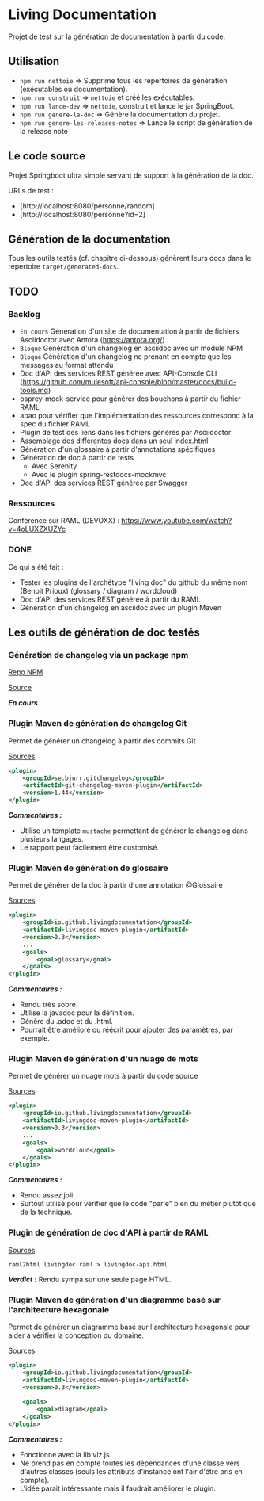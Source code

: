 # Living Documentation

Projet de test sur la génération de documentation à partir du code.


## Utilisation

- `npm run nettoie` => Supprime tous les répertoires de génération (exécutables ou documentation).
- `npm run construit` => `nettoie` et créé les exécutables.
- `npm run lance-dev` => `nettoie`, construit et lance le jar SpringBoot.
- `npm run genere-la-doc` => Génère la documentation du projet.
- `npm run genere-les-releases-notes` => Lance le script de génération de la release note 

## Le code source

Projet Springboot ultra simple servant de support à la génération de la doc.

URLs de test : 
- [http://localhost:8080/personne/random]
- [http://localhost:8080/personne?id=2]


## Génération de la documentation

Tous les outils testés (cf. chapitre ci-dessous) génèrent leurs docs dans le répertoire `target/generated-docs`.


## TODO

### Backlog

- `En cours` Génération d'un site de documentation à partir de fichiers Asciidoctor avec Antora (https://antora.org/)
- `Bloqué` Génération d'un changelog en asciidoc avec un module NPM
- `Bloqué` Génération d'un changelog ne prenant en compte que les messages au format attendu
- Doc d'API des services REST générée avec API-Console CLI (https://github.com/mulesoft/api-console/blob/master/docs/build-tools.md)
- osprey-mock-service pour générer des bouchons à partir du fichier RAML
- abao pour vérifier que l'implémentation des ressources correspond à la spec du fichier RAML
- Plugin de test des liens dans les fichiers générés par Asciidoctor
- Assemblage des différentes docs dans un seul index.html
- Génération d'un glossaire à partir d'annotations spécifiques
- Génération de doc à partir de tests
  - Avec Serenity
  - Avec le plugin spring-restdocs-mockmvc
- Doc d'API des services REST générée par Swagger

### Ressources

Conférence sur RAML (DEVOXX) : https://www.youtube.com/watch?v=4oLUXZXUZYc

### DONE

Ce qui a été fait :
- Tester les plugins de l'archétype "living doc" du github du même nom (Benoit Prioux) (glossary / diagram / wordcloud)
- Doc d'API des services REST générée à partir du RAML
- Génération d'un changelog en asciidoc avec un plugin Maven


## Les outils de génération de doc testés

### Génération de changelog via un package npm

[Repo NPM](https://www.npmjs.com/package/gitlog)

[Source](https://github.com/domharrington/node-gitlog)

**_En cours_** 


### Plugin Maven de génération de changelog Git

Permet de générer un changelog à partir des commits Git

[Sources](https://github.com/tomasbjerre/git-changelog-maven-plugin)

```xml
<plugin>
    <groupId>se.bjurr.gitchangelog</groupId>
    <artifactId>git-changelog-maven-plugin</artifactId>
    <version>1.44</version>
</plugin>
```
**_Commentaires :_**  
- Utilise un template `mustache` permettant de générer le changelog dans plusieurs langages.  
- Le rapport peut facilement être customisé.  


### Plugin Maven de génération de glossaire

Permet de générer de la doc à partir d'une annotation @Glossaire

[Sources](https://github.com/LivingDocumentation/livingdoc-maven-plugin)

```xml
<plugin>
    <groupId>io.github.livingdocumentation</groupId>
    <artifactId>livingdoc-maven-plugin</artifactId>
    <version>0.3</version>
    ...
    <goals>
        <goal>glossary</goal>
    </goals>
</plugin>
```
**_Commentaires :_** 
- Rendu très sobre. 
- Utilise la javadoc pour la définition.  
- Génère du .adoc et du .html.  
- Pourrait être amélioré ou réécrit pour ajouter des paramètres, par exemple.  

### Plugin Maven de génération d'un nuage de mots

Permet de générer un nuage mots à partir du code source

[Sources](https://github.com/LivingDocumentation/livingdoc-maven-plugin)

```xml
<plugin>
    <groupId>io.github.livingdocumentation</groupId>
    <artifactId>livingdoc-maven-plugin</artifactId>
    <version>0.3</version>
    ...
    <goals>
        <goal>wordcloud</goal>
    </goals>
</plugin>
```

**_Commentaires :_**  
- Rendu assez joli.  
- Surtout utilisé pour vérifier que le code "parle" bien du métier plutôt que de la technique.  


### Plugin de génération de doc d'API à partir de RAML

[Sources](https://github.com/raml2html/raml2html)

```text
raml2html livingdoc.raml > livingdoc-api.html
```

**_Verdict :_** 
Rendu sympa sur une seule page HTML.


### Plugin Maven de génération d'un diagramme basé sur l'architecture hexagonale

Permet de générer un diagramme basé sur l'architecture hexagonale pour aider à vérifier la conception du domaine. 

[Sources](https://github.com/LivingDocumentation/livingdoc-maven-plugin)

```xml
<plugin>
    <groupId>io.github.livingdocumentation</groupId>
    <artifactId>livingdoc-maven-plugin</artifactId>
    <version>0.3</version>
    ...
    <goals>
        <goal>diagram</goal>
    </goals>
</plugin>
```

**_Commentaires :_**  
- Fonctionne avec la lib viz.js. 
- Ne prend pas en compte toutes les dépendances d'une classe vers d'autres classes (seuls les attributs d'instance ont l'air d'être pris en compte).  
- L'idée parait intéressante mais il faudrait améliorer le plugin. 
